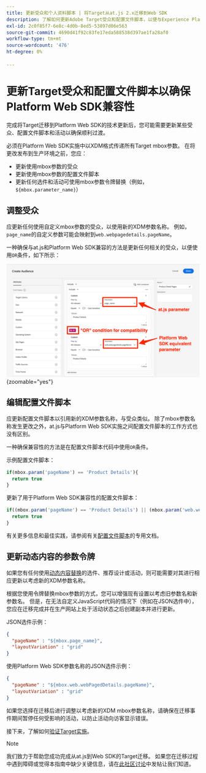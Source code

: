 ```yaml
---
title: 更新受众和个人资料脚本 | 将Target从at.js 2.x迁移到Web SDK
description: 了解如何更新Adobe Target受众和配置文件脚本，以便与Experience PlatformWeb SDK兼容。
exl-id: 2c0f85f7-6e8c-4d0b-8ed5-53897d06e563
source-git-commit: 4690d41f92c83fe17eda588538d397ae1fa28af0
workflow-type: tm+mt
source-wordcount: '476'
ht-degree: 0%

---
```


# 更新Target受众和配置文件脚本以确保Platform Web SDK兼容性

完成将Target迁移到Platform Web SDK的技术更新后，您可能需要更新某些受众、配置文件脚本和活动以确保顺利过渡。

必须在Platform Web SDK实施中以XDM格式传递所有Target mbox参数。 在将更改发布到生产环境之前，您应：

* 更新使用mbox参数的受众
* 更新使用mbox参数的配置文件脚本
* 更新任何选件和活动可使用mbox参数令牌替换（例如，`${mbox.parameter_name}`）

## 调整受众

应更新任何使用自定义mbox参数的受众，以使用新的XDM参数名称。 例如，`page_name`的自定义参数可能会映射到`web.webpagedetails.pageName`。

一种确保与at.js和Platform Web SDK兼容的方法是更新任何相关的受众，以便使用`OR`条件，如下所示：

![如何查看更新Platform Web SDK兼容性的目标受众](assets/target-audience-update.png){zoomable="yes"}

## 编辑配置文件脚本

应更新配置文件脚本以引用新的XDM参数名称，与受众类似。 除了mbox参数名称发生更改之外，at.js与Platform Web SDK实施之间配置文件脚本的工作方式也没有区别。

一种确保兼容性的方法是在配置文件脚本代码中使用`OR`条件。

示例配置文件脚本：

```Javascript
if(mbox.param('pageName') == 'Product Details'){
  return true
}
```

更新了用于Platform Web SDK兼容性的配置文件脚本：

```Javascript
if((mbox.param('pageName') == 'Product Details') || (mbox.param('web.webPageDetails.pageName') =='Product Details')){
  return true
}
```

有关更多信息和最佳实践，请参阅有关[配置文件脚本](https://experienceleague.adobe.com/docs/target/using/audiences/visitor-profiles/profile-parameters.html)的专用文档。

## 更新动态内容的参数令牌

如果您有任何使用[动态内容替换](https://experienceleague.adobe.com/docs/target/using/experiences/offers/passing-profile-attributes-to-the-html-offer.html)的选件、推荐设计或活动，则可能需要对其进行相应更新以考虑新的XDM参数名称。

根据您使用令牌替换mbox参数的方式，您可以增强现有设置以考虑旧参数名和新参数名。 但是，在无法自定义JavaScript代码的情况下（例如在JSON选件中），您应在迁移完成并在生产网站上处于活动状态之后创建副本并进行更新。

JSON选件示例：

```JSON
{
  "pageName" : "${mbox.page_name}",
  "layoutVariation" : "grid"
}
```

使用Platform Web SDK参数名称的JSON选件示例：

```JSON
{
  "pageName" : "${mbox.web.webPagedDetails.pageName}",
  "layoutVariation" : "grid"
}
```

如果您选择在迁移后进行调整以考虑新的XDM mbox参数名称，请确保在迁移事件期间暂停任何受影响的活动，以防止活动向访客显示错误。

接下来，了解如何[验证Target实施](validate.md)。

>[!NOTE]
>
>我们致力于帮助您成功完成从at.js到Web SDK的Target迁移。 如果您在迁移过程中遇到障碍或觉得本指南中缺少关键信息，请在[此社区讨论](https://experienceleaguecommunities.adobe.com/t5/adobe-experience-platform-data/tutorial-discussion-migrate-target-from-at-js-to-web-sdk/m-p/575587#M463)中发帖让我们知道。
